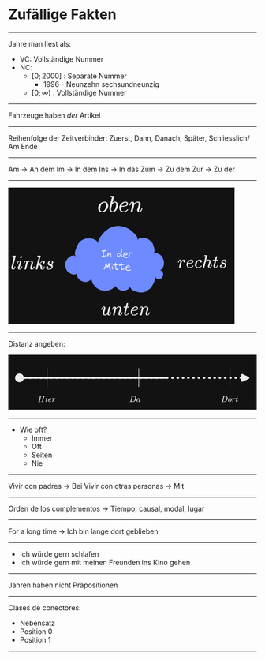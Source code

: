 # Zufällige Fakten

---

Jahre man liest als:
- VC: Vollständige Nummer
- NC:
	- $[0; 2000]$ : Separate Nummer
		- 1996 - Neunzehn sechsundneunzig
	- $[0; \infty)$ : Vollständige Nummer

---

Fahrzeuge haben _der_ Artikel

---

Reihenfolge der Zeitverbinder:
Zuerst, Dann, Danach, Später, Schliesslich/ Am Ende

---

Am -> An dem
Im -> In dem
Ins -> In das
Zum -> Zu dem
Zur -> Zu der

---


![](attachments/Pasted%20image%2020230805002649.png)

---

Distanz angeben:

![](attachments/Pasted%20image%2020230805002701.png)

---

- Wie oft?
	- Immer
	- Oft
	- Seiten
	- Nie

---

Vivir con padres -> Bei
Vivir con otras personas -> Mit

---

Orden de los complementos -> Tiempo, causal, modal, lugar

---

For a long time -> Ich bin lange dort geblieben

---

- Ich würde gern schlafen
- Ich würde gern mit meinen Freunden ins Kino gehen

---

Jahren haben nicht Präpositionen

---

Clases de conectores:
- Nebensatz
- Position 0
- Position 1

---

